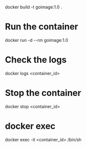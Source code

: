 docker build -t goimage:1.0 .

# Run the container

docker run -d --rm goimage:1.0

# Check the logs

docker logs <container_id>

# Stop the container

docker stop <container_id>

# docker exec

docker exec -it <container_id> /bin/sh
